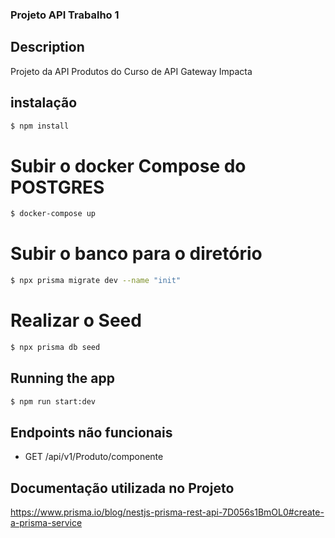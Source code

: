 ### Projeto API Trabalho 1

## Description

Projeto da API Produtos do Curso de API Gateway Impacta

## instalação

```bash 
$ npm install
```
# Subir o docker Compose do POSTGRES
```bash
$ docker-compose up
```
# Subir o banco para o diretório
```bash
$ npx prisma migrate dev --name "init"
```
# Realizar o Seed 
```bash
$ npx prisma db seed
```

## Running the app

```bash
$ npm run start:dev
```

## Endpoints não funcionais
- GET  /api/v1/Produto/componente

## Documentação utilizada no Projeto

https://www.prisma.io/blog/nestjs-prisma-rest-api-7D056s1BmOL0#create-a-prisma-service
